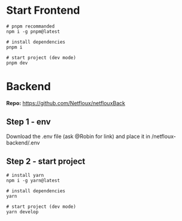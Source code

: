 # Start Frontend

```
# pnpm recommanded
npm i -g pnpm@latest

# install dependencies
pnpm i

# start project (dev mode)
pnpm dev
```
# Backend
**Repo:** https://github.com/Netfloux/netflouxBack

## Step 1 - env
Download the .env file (ask @Robin for link) and place it in /netfloux-backend/.env

## Step 2 - start project

```
# install yarn
npm i -g yarn@latest

# install dependencies
yarn

# start project (dev mode)
yarn develop
```